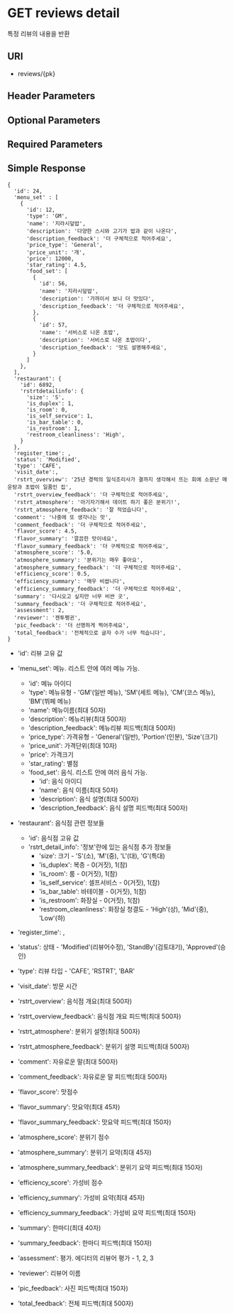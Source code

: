 # GET reviews detail

특정 리뷰의 내용을 반환

## URI

- reviews/{pk}


## Header Parameters


## Optional Parameters


## Required Parameters


## Simple Response

```{.json}
{
  'id': 24, 
  'menu_set' : [
    {
      'id': 12,
      'type': 'GM',
      'name': '지라시덮밥',
      'description': '다양한 스시와 고기가 밥과 같이 나온다',
      'description_feedback': '더 구체적으로 적어주세요',
      'price_type': 'General',
      'price_unit': '개',
      'price': 12000,
      'star_rating': 4.5,
      'food_set': [
        {
          'id': 56,
          'name': '지라시덮밥',
          'description': '가까이서 보니 더 맛있다',
          'description_feedback': '더 구체적으로 적어주세요',
        },
        {
          'id': 57,
          'name': '서비스로 나온 초밥',
          'description': '서비스로 나온 초밥이다',
          'description_feedback': '맛도 설명해주세요',
        }
      ]
    },
  ],
  'restaurant': {
    'id': 6892,
    'rstrtdetailinfo': {
      'size': 'S',
      'is_duplex': 1, 
      'is_room': 0, 
      'is_self_service': 1, 
      'is_bar_table': 0,
      'is_restroom': 1,
      'restroom_cleanliness': 'High',
    } 
  },
  'register_time': ,
  'status': 'Modified', 
  'type': 'CAFE',
  'visit_date':,
  'rstrt_overview': '25년 경력의 일식조리사가 결까지 생각해서 뜨는 회에 소문난 매운탕과 초밥이 일품인 집',
  'rstrt_overview_feedback': '더 구체적으로 적어주세요',
  'rstrt_atmosphere': '아기자기해서 데이트 하기 좋은 분위기!',
  'rstrt_atmosphere_feedback': '잘 적었습니다',
  'comment': '나중에 또 생각나는 맛',
  'comment_feedback': '더 구체적으로 적어주세요',
  'flavor_score': 4.5, 
  'flavor_summary': '깔끔한 맛이네요',
  'flavor_summary_feedback': '더 구체적으로 적어주세요',
  'atmosphere_score': '5.0,
  'atmosphere_summary': '분위기는 매우 좋아요',
  'atmosphere_summary_feedback': '더 구체적으로 적어주세요',
  'efficiency_score': 0.5,
  'efficiency_summary': '매우 비쌉니다',
  'efficiency_summary_feedback': '더 구체적으로 적어주세요',
  'summary': '다시오고 싶지만 너무 비싼 곳',
  'summary_feedback': '더 구체적으로 적어주세요',
  'assessment': 2,
  'reviewer': '젠투펭귄',
  'pic_feedback': '더 선명하게 찍어주세요',
  'total_feedback': '전체적으로 글자 수가 너무 적습니다',
}
```

- 'id': 리뷰 고유 값
- 'menu_set': 메뉴. 리스트 안에 여러 메뉴 가능.
  - 'id': 메뉴 아이디
  - 'type': 메뉴유형 - 'GM'(일반 메뉴), 'SM'(세트 메뉴), 'CM'(코스 메뉴), 'BM'(뷔페 메뉴)
  - 'name': 메뉴이름(최대 50자)
  - 'description': 메뉴리뷰(최대 500자)
  - 'description_feedback': 메뉴리뷰 피드백(최대 500자)
  - 'price_type': 가격유형 - 'General'(일반), 'Portion'(인분), 'Size'(크기)
  - 'price_unit': 가격단위(최대 10자)
  - 'price': 가격크기
  - 'star_rating': 별점
  - 'food_set': 음식. 리스트 안에 여러 음식 가능.   
    - 'id': 음식 아이디
    - 'name': 음식 이름(최대 50자)
    - 'description': 음식 설명(최대 500자)
    - 'description_feedback': 음식 설명 피드백(최대 500자)

- 'restaurant': 음식점 관련 정보들
  - 'id': 음식점 고유 값
  - 'rstrt_detail_info': '정보'란에 있는 음식점 추가 정보들
    -  'size': 크기 - 'S'(소), 'M'(중), 'L'(대), 'G'(특대)
    -  'is_duplex': 복층 - 0(거짓), 1(참)
    -  'is_room': 룸 - 0(거짓), 1(참)
    -  'is_self_service': 셀프서비스 - 0(거짓), 1(참)
    -  'is_bar_table': 바테이블 - 0(거짓), 1(참)
    -  'is_restroom': 화장실 - 0(거짓), 1(참)
    - 'restroom_cleanliness': 화장실 청결도 - 'High'(상), 'Mid'(중), 'Low'(하)
- 'register_time': ,
- 'status': 상태 - 'Modified'(리뷰어수정), 'StandBy'(검토대기), 'Approved'(승인)
- 'type': 리뷰 타입 - 'CAFE', 'RSTRT', 'BAR'
- 'visit_date': 방문 시간
- 'rstrt_overview': 음식점 개요(최대 500자)
- 'rstrt_overview_feedback': 음식점 개요 피드백(최대 500자)
- 'rstrt_atmosphere': 분위기 설명(최대 500자)
- 'rstrt_atmosphere_feedback': 분위기 설명 피드백(최대 500자)
- 'comment': 자유로운 말(최대 500자)
- 'comment_feedback': 자유로운 말 피드백(최대 500자)
- 'flavor_score': 맛점수
- 'flavor_summary': 맛요약(최대 45자)
- 'flavor_summary_feedback': 맛요약 피드백(최대 150자)
- 'atmosphere_score': 분위기 점수
- 'atmosphere_summary': 분위기 요약(최대 45자)
- 'atmosphere_summary_feedback': 분위기 요약 피드백(최대 150자)
- 'efficiency_score': 가성비 점수
- 'efficiency_summary': 가성비 요약(최대 45자)
- 'efficiency_summary_feedback': 가성비 요약 피드백(최대 150자)
- 'summary': 한마디(최대 40자)
- 'summary_feedback': 한마디 피드백(최대 150자)
- 'assessment': 평가. 에디터의 리뷰어 평가 - 1, 2, 3
- 'reviewer': 리뷰어 이름
- 'pic_feedback': 사진 피드백(최대 150자)
- 'total_feedback': 전체 피드백(최대 500자)